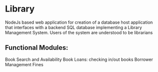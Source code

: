 # Library
NodeJs based web application for creation of a database host application that interfaces with a backend SQL database implementing a Library Management System. Users of the system are understood to be librarians

## Functional Modules:
Book Search and Availability
Book Loans: checking in/out books
Borrower Management
Fines


